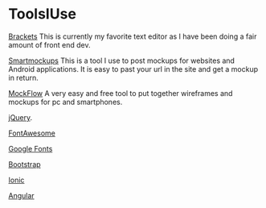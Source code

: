 # ToolsIUse
[Brackets](http://brackets.io)
This is currently my favorite text editor as I have been doing a fair amount of front end dev.  

[Smartmockups](http://smartmockups.com/)
This is a tool I use to post mockups for websites and Android applications.  It is easy to past your url in the site and get a mockup in return.

[MockFlow](https://designcloud.mockflow.com)
A very easy and free tool to put together wireframes and mockups for pc and smartphones.  

[jQuery](https://ajax.googleapis.com/ajax/libs/jquery/3.1.0/jquery.min.js).

[FontAwesome](http://fontawesome.io/)

[Google Fonts](https://fonts.google.com/)

[Bootstrap](http://v4-alpha.getbootstrap.com/getting-started/download/)

[Ionic](https://ionicframework.com/)

[Angular](https://angular.io/)
